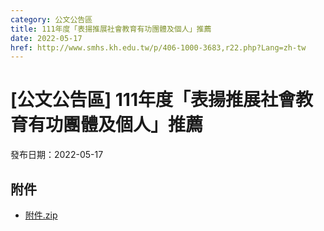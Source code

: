 ```yaml
---
category: 公文公告區
title: 111年度「表揚推展社會教育有功團體及個人」推薦
date: 2022-05-17
href: http://www.smhs.kh.edu.tw/p/406-1000-3683,r22.php?Lang=zh-tw
---
```


# [公文公告區] 111年度「表揚推展社會教育有功團體及個人」推薦

發布日期：2022-05-17



## 附件

- [附件.zip](https://www.smhs.kh.edu.tw/app/index.php?Action=downloadfile&file=WVhSMFlXTm9MemswTDNCMFlWOHpORFl3WHpRd016TTNNelZmTkRVMk16WXVlbWx3&fname=DGGGROTSYWQO41XX50LKSWHGRK30OOLKDGUWTSKK4125MLVWKPROVTPOUSSSPKPO)
